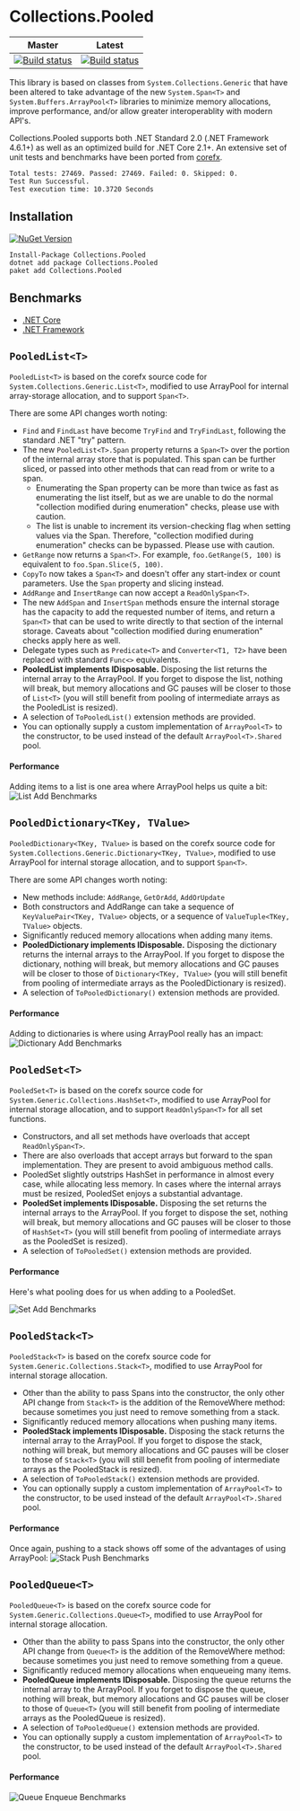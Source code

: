 # Collections.Pooled 

| Master | Latest  |
|--------|---------|
| [![Build status](https://ci.appveyor.com/api/projects/status/vb6j2jon32ia5qq4/branch/master?svg=true)](https://ci.appveyor.com/project/jtmueller/collections-pooled/branch/master) | [![Build status](https://ci.appveyor.com/api/projects/status/vb6j2jon32ia5qq4?svg=true)](https://ci.appveyor.com/project/jtmueller/collections-pooled) |

This library is based on classes from `System.Collections.Generic` that have been altered 
to take advantage of the new `System.Span<T>` and `System.Buffers.ArrayPool<T>` libraries 
to minimize memory allocations, improve performance, and/or allow greater interoperablity 
with modern API's.

Collections.Pooled supports both .NET Standard 2.0 (.NET Framework 4.6.1+) as well as an 
optimized build for .NET Core 2.1+. An extensive set of unit tests and benchmarks have
been ported from [corefx](https://github.com/dotnet/corefx).

```
Total tests: 27469. Passed: 27469. Failed: 0. Skipped: 0.
Test Run Successful.
Test execution time: 10.3720 Seconds
```

## Installation

[![NuGet Version](https://img.shields.io/nuget/v/Collections.Pooled.svg?style=flat)](https://www.nuget.org/packages/Collections.Pooled/) 
```
Install-Package Collections.Pooled
dotnet add package Collections.Pooled
paket add Collections.Pooled
```

## Benchmarks

  * [.NET Core](https://github.com/jtmueller/Collections.Pooled/tree/master/docs/benchmarks/netcoreapp2.2)
  * [.NET Framework](https://github.com/jtmueller/Collections.Pooled/tree/master/docs/benchmarks/net472)

## `PooledList<T>`

`PooledList<T>` is based on the corefx source code for `System.Collections.Generic.List<T>`,
modified to use ArrayPool for internal array-storage allocation, and to support `Span<T>`.

There are some API changes worth noting:

  * `Find` and `FindLast` have become `TryFind` and `TryFindLast`, following the standard
    .NET "try" pattern.
  * The new `PooledList<T>.Span` property returns a `Span<T>` over the portion of the internal
    array store that is populated. This span can be further sliced, or passed into other methods
    that can read from or write to a span.
    * Enumerating the Span property can be more than twice as fast as enumerating the list itself,
      but as we are unable to do the normal "collection modified during enumeration" checks, please
      use with caution.
    * The list is unable to increment its version-checking flag when setting values via the Span.
      Therefore, "collection modified during enumeration" checks can be bypassed. Please use with caution.
  * `GetRange` now returns a `Span<T>`. For example, `foo.GetRange(5, 100)` is equivalent to `foo.Span.Slice(5, 100)`.
  * `CopyTo` now takes a `Span<T>` and doesn't offer any start-index or count parameters. Use the `Span` property and slicing instead.
  * `AddRange` and `InsertRange` can now accept a `ReadOnlySpan<T>`.
  * The new `AddSpan` and `InsertSpan` methods ensure the internal storage has the capacity
    to add the requested number of items, and return a `Span<T>` that can be used to write
    directly to that section of the internal storage. Caveats about "collection modified during enumeration"
    checks apply here as well.
  * Delegate types such as `Predicate<T>` and `Converter<T1, T2>` have been replaced with standard `Func<>` equivalents.
  * **PooledList implements IDisposable.** Disposing the list returns the internal array to the ArrayPool.
    If you forget to dispose the list, nothing will break, but memory allocations and GC pauses will be closer to those
    of `List<T>` (you will still benefit from pooling of intermediate arrays as the PooledList is resized).
  * A selection of `ToPooledList()` extension methods are provided.
  * You can optionally supply a custom implementation of `ArrayPool<T>` to the constructor, to be used instead of the
    default `ArrayPool<T>.Shared` pool.

#### Performance

Adding items to a list is one area where ArrayPool helps us quite a bit:
![List Add Benchmarks](./docs/benchmarks/netcoreapp2.2/List_Add.svg) 

## `PooledDictionary<TKey, TValue>`

`PooledDictionary<TKey, TValue>` is based on the corefx source code for `System.Collections.Generic.Dictionary<TKey, TValue>`,
modified to use ArrayPool for internal storage allocation, and to support `Span<T>`.

There are some API changes worth noting:

  * New methods include: `AddRange`, `GetOrAdd`, `AddOrUpdate`
  * Both constructors and AddRange can take a sequence of `KeyValuePair<TKey, TValue>` objects, or a sequence of 
    `ValueTuple<TKey, TValue>` objects.
  * Significantly reduced memory allocations when adding many items.
  * **PooledDictionary implements IDisposable.** Disposing the dictionary returns the internal arrays to the ArrayPool.
    If you forget to dispose the dictionary, nothing will break, but memory allocations and GC pauses will be closer to those
    of `Dictionary<TKey, TValue>` (you will still benefit from pooling of intermediate arrays as the PooledDictionary is resized).
  * A selection of `ToPooledDictionary()` extension methods are provided.

#### Performance

Adding to dictionaries is where using ArrayPool really has an impact:
![Dictionary Add Benchmarks](./docs/benchmarks/netcoreapp2.2/Dict_Add.svg) 

## `PooledSet<T>`

`PooledSet<T>` is based on the corefx source code for `System.Generic.Collections.HashSet<T>`,
modified to use ArrayPool for internal storage allocation, and to support `ReadOnlySpan<T>` for all set functions.

  * Constructors, and all set methods have overloads that accept `ReadOnlySpan<T>`.
  * There are also overloads that accept arrays but forward to the span implementation. They are present 
    to avoid ambiguous method calls.
  * PooledSet slightly outstrips HashSet in performance in almost every case, while allocating less memory.
    In cases where the internal arrays must be resized, PooledSet enjoys a substantial advantage.
  * **PooledSet implements IDisposable.** Disposing the set returns the internal arrays to the ArrayPool.
    If you forget to dispose the set, nothing will break, but memory allocations and GC pauses will be closer to those
    of `HashSet<T>` (you will still benefit from pooling of intermediate arrays as the PooledSet is resized).
  * A selection of `ToPooledSet()` extension methods are provided.

#### Performance

Here's what pooling does for us when adding to a PooledSet. 

![Set Add Benchmarks](./docs/benchmarks/netcoreapp2.2/Set_Add.svg) 

## `PooledStack<T>`

`PooledStack<T>` is based on the corefx source code for `System.Generic.Collections.Stack<T>`, 
modified to use ArrayPool for internal storage allocation.

  * Other than the ability to pass Spans into the constructor, the only other API change from
    `Stack<T>` is the addition of the RemoveWhere method: because sometimes you just need to remove
    something from a stack.
  * Significantly reduced memory allocations when pushing many items.
  * **PooledStack implements IDisposable.** Disposing the stack returns the internal array to the ArrayPool.
    If you forget to dispose the stack, nothing will break, but memory allocations and GC pauses will be closer to those
    of `Stack<T>` (you will still benefit from pooling of intermediate arrays as the PooledStack is resized).
  * A selection of `ToPooledStack()` extension methods are provided.
  * You can optionally supply a custom implementation of `ArrayPool<T>` to the constructor, to be used instead of the
    default `ArrayPool<T>.Shared` pool.

#### Performance

Once again, pushing to a stack shows off some of the advantages of using ArrayPool:
![Stack Push Benchmarks](./docs/benchmarks/netcoreapp2.2/Stack_Push.svg) 

## `PooledQueue<T>`

`PooledQueue<T>` is based on the corefx source code for `System.Generic.Collections.Queue<T>`, 
modified to use ArrayPool for internal storage allocation.

  * Other than the ability to pass Spans into the constructor, the only other API change from
    `Queue<T>` is the addition of the RemoveWhere method: because sometimes you just need to remove
    something from a queue.
  * Significantly reduced memory allocations when enqueueing many items.
  * **PooledQueue implements IDisposable.** Disposing the queue returns the internal array to the ArrayPool.
    If you forget to dispose the queue, nothing will break, but memory allocations and GC pauses will be closer to those
    of `Queue<T>` (you will still benefit from pooling of intermediate arrays as the PooledQueue is resized).
  * A selection of `ToPooledQueue()` extension methods are provided.
  * You can optionally supply a custom implementation of `ArrayPool<T>` to the constructor, to be used instead of the
    default `ArrayPool<T>.Shared` pool.

#### Performance

![Queue Enqueue Benchmarks](./docs/benchmarks/netcoreapp2.2/Queue_Enqueue.svg)
